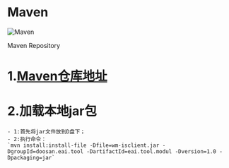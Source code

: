 # Maven
![Maven](http://mvnrepository.com/assets/images/392dffac024b9632664e6f2c0cac6fe5-logo.png)

Maven Repository
# 1.[Maven仓库地址][maven]
# 2.加载本地jar包
	- 1:首先将jar文件放到D盘下；
	- 2:执行命令：
	`mvn install:install-file -Dfile=wm-isclient.jar -DgroupId=doosan.eai.tool -DartifactId=eai.tool.modul -Dversion=1.0 -Dpackaging=jar`
<!-- 链接地址 -->
[maven]:http://mvnrepository.com/